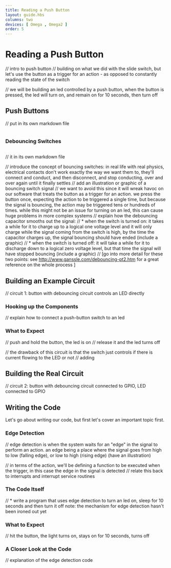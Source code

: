 ```yaml
---
title: Reading a Push Button
layout: guide.hbs
columns: two
devices: [ Omega , Omega2 ]
order: 5
---
```


# Reading a Push Button

// intro to push button
// building on what we did with the slide switch, but let's use the button as a trigger for an action - as opposed to constantly reading the state of the switch

// we will be building an led controlled by a push button, when the button is pressed, the led will turn on, and remain on for 10 seconds, then turn off



## Push Buttons

<!-- {{!insert 'switches-push-button'}} -->

// put in its own markdown file

<!-- // explanation of push buttons: how they are momentary switches and only close the circuit while the button is depressed
// explanation of the pins, and what connection happens when the button is pressed -->
```{r child = '../../shared/switches-push-button.md'}
```

### Debouncing Switches

<!-- {{!insert 'gpio-edge-detection'}} -->
```{r child = '../../shared/gpio-edge-detection.md'}
```

// it in its own markdown file

// introduce the concept of bouncing switches: in real life with real physics, electrical contacts don't work exactly the way we want them to, they'll connect and conduct, and then disconnect, and stop conducting, over and over again until it finally settles
// add an illustration or graphic of a bouncing switch signal
// we want to avoid this since it will wreak havoc on our software that treats the button as a trigger for an action. we press the button once, expecting the action to be triggered a single time, but because the signal is bouncing, the action may be triggered tens or hundreds of times. while this might not be an issue for turning on an led, this can cause huge problems in more complex systems
// explain how the debouncing capacitor smooths out the signal:
//  * when the switch is turned on: it takes a while for it to charge up to a logical one voltage level and it will only charge while the signal coming from the switch is high, by the time the capacitor charges up, the signal bouncing should have ended (include a graphic)
//  * when the switch is turned off: it will take a while for it to discharge down to a logical zero voltage level, but that time the signal will have stopped bouncing (include a graphic)
// [go into more detail for these two points: see http://www.ganssle.com/debouncing-pt2.htm for a great reference on the whole process ]



## Building an Example Circuit

// circuit 1: button with debouncing circuit controls an LED directly

### Hooking up the Components

// explain how to connect a push-button switch to an led

### What to Expect

// push and hold the button, the led is on
// release it and the led turns off

// the drawback of this circuit is that the switch just controls if there is current flowing to the LED or not
// adding


## Building the Real Circuit

// circuit 2: button with debouncing circuit connected to GPIO,  LED connected to GPIO


## Writing the Code

Let's go about writing our code, but first let's cover an important topic first.

### Edge Detection

<!-- {{!insert 'gpio-edge-detection'}} -->

// edge detection is when the system waits for an "edge" in the signal to perform an action. an edge being a place where the signal goes from high to low (falling edge), or low to high (rising edge) (have an illustration)

// in terms of the action, we'll be defining a function to be executed when the trigger, in this case the edge in the signal is detected
// relate this back to interrupts and interrupt service routines


### The Code Itself

// * write a program that uses edge detection to turn an led on, sleep for 10 seconds and then turn it off
note: the mechanism for edge detection hasn't been ironed out yet


### What to Expect

// hit the button, the light turns on, stays on for 10 seconds, turns off

### A Closer Look at the Code

// explanation of the edge detection code
